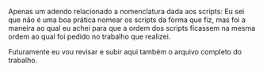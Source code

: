 Apenas um adendo relacionado a nomenclatura dada aos scripts:
Eu sei que não é uma boa prática nomear os scripts da forma que fiz, mas foi a maneira 
ao qual eu achei para que a ordem dos scripts ficassem na mesma ordem ao qual foi pedido
no trabalho que realizei.

Futuramente eu vou revisar e subir aqui também o arquivo completo do trabalho.
